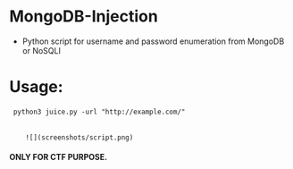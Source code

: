 # MongoDB-Injection
* Python script for username and password enumeration from MongoDB or NoSQLI

# Usage:
```
 python3 juice.py -url "http://example.com/"
 
 ```
        ![](screenshots/script.png)

#### ONLY FOR CTF PURPOSE.

